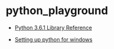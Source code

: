 # python_playground

* [Python 3.6.1 Library Reference](https://docs.python.org/3/library/index.html) 

* [Setting up python for windows](http://www.anthonydebarros.com/2015/08/16/setting-up-python-in-windows-10/)
